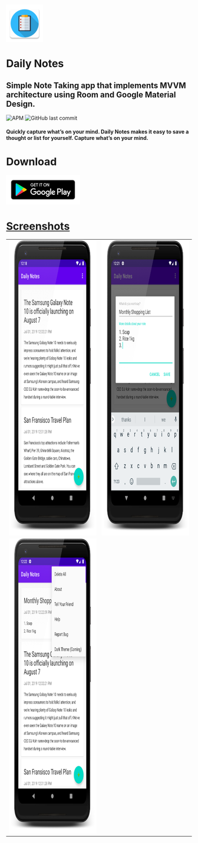 <img src="assets/icon/icon.png" width=100px height=100px />

# Daily Notes

## Simple Note Taking app that implements MVVM architecture using Room and Google Material Design.
![APM](https://img.shields.io/apm/l/android?style=plastic) ![GitHub last commit](https://img.shields.io/github/last-commit/pprathameshmore/DailyNotes)

#### Quickly capture what’s on your mind. Daily Notes makes it easy to save a thought or list for yourself. Capture what’s on your mind.

# Download
<a href="https://play.google.com/store/apps/details?id=com.prathameshmore.dailynotes"/>
<img src="assets/icon/g.png" width=200px height=80px />

# Screenshots
|   |   |
|---|---|
|<img src="assets/screenshots/home_framed.png" width=450px height=800px />|<img src="assets/screenshots/add_framed.png" width=450px height=800px />|
| <img src="assets/screenshots/menu_framed.png" width=450px height=800px />  |



